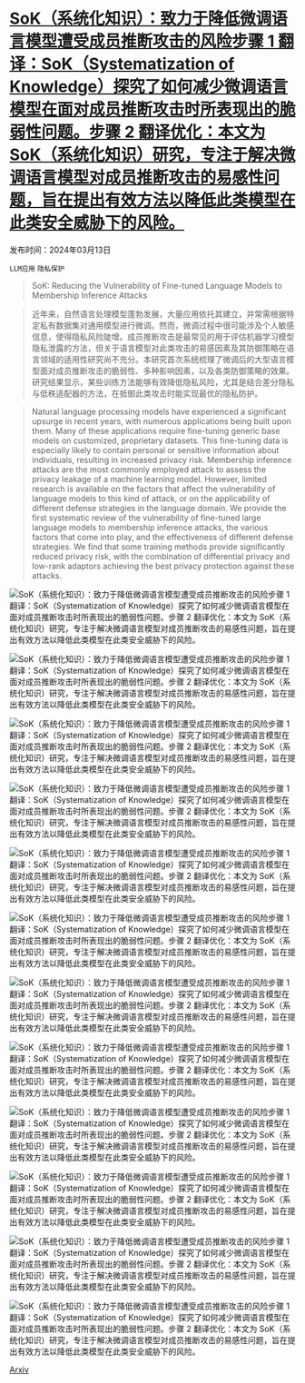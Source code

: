 # [SoK（系统化知识）：致力于降低微调语言模型遭受成员推断攻击的风险步骤 1 翻译：SoK（Systematization of Knowledge）探究了如何减少微调语言模型在面对成员推断攻击时所表现出的脆弱性问题。步骤 2 翻译优化：本文为 SoK（系统化知识）研究，专注于解决微调语言模型对成员推断攻击的易感性问题，旨在提出有效方法以降低此类模型在此类安全威胁下的风险。](https://arxiv.org/abs/2403.08481)

发布时间：2024年03月13日

`LLM应用` `隐私保护`

> SoK: Reducing the Vulnerability of Fine-tuned Language Models to Membership Inference Attacks

> 近年来，自然语言处理模型蓬勃发展，大量应用依托其建立，并常需根据特定私有数据集对通用模型进行微调。然而，微调过程中很可能涉及个人敏感信息，使得隐私风险陡增。成员推断攻击是最常见的用于评估机器学习模型隐私泄露的方法，但关于语言模型对此类攻击的易感因素及其防御策略在语言领域的适用性研究尚不充分。本研究首次系统梳理了微调后的大型语言模型面对成员推断攻击的脆弱性、多种影响因素，以及各类防御策略的效果。研究结果显示，某些训练方法能够有效降低隐私风险，尤其是结合差分隐私与低秩适配器的方法，在抵御此类攻击时能实现最优的隐私防护。

> Natural language processing models have experienced a significant upsurge in recent years, with numerous applications being built upon them. Many of these applications require fine-tuning generic base models on customized, proprietary datasets. This fine-tuning data is especially likely to contain personal or sensitive information about individuals, resulting in increased privacy risk. Membership inference attacks are the most commonly employed attack to assess the privacy leakage of a machine learning model. However, limited research is available on the factors that affect the vulnerability of language models to this kind of attack, or on the applicability of different defense strategies in the language domain. We provide the first systematic review of the vulnerability of fine-tuned large language models to membership inference attacks, the various factors that come into play, and the effectiveness of different defense strategies. We find that some training methods provide significantly reduced privacy risk, with the combination of differential privacy and low-rank adaptors achieving the best privacy protection against these attacks.

![SoK（系统化知识）：致力于降低微调语言模型遭受成员推断攻击的风险步骤 1 翻译：SoK（Systematization of Knowledge）探究了如何减少微调语言模型在面对成员推断攻击时所表现出的脆弱性问题。步骤 2 翻译优化：本文为 SoK（系统化知识）研究，专注于解决微调语言模型对成员推断攻击的易感性问题，旨在提出有效方法以降低此类模型在此类安全威胁下的风险。](../../../paper_images/2403.08481/x1.png)

![SoK（系统化知识）：致力于降低微调语言模型遭受成员推断攻击的风险步骤 1 翻译：SoK（Systematization of Knowledge）探究了如何减少微调语言模型在面对成员推断攻击时所表现出的脆弱性问题。步骤 2 翻译优化：本文为 SoK（系统化知识）研究，专注于解决微调语言模型对成员推断攻击的易感性问题，旨在提出有效方法以降低此类模型在此类安全威胁下的风险。](../../../paper_images/2403.08481/x2.png)

![SoK（系统化知识）：致力于降低微调语言模型遭受成员推断攻击的风险步骤 1 翻译：SoK（Systematization of Knowledge）探究了如何减少微调语言模型在面对成员推断攻击时所表现出的脆弱性问题。步骤 2 翻译优化：本文为 SoK（系统化知识）研究，专注于解决微调语言模型对成员推断攻击的易感性问题，旨在提出有效方法以降低此类模型在此类安全威胁下的风险。](../../../paper_images/2403.08481/x3.png)

![SoK（系统化知识）：致力于降低微调语言模型遭受成员推断攻击的风险步骤 1 翻译：SoK（Systematization of Knowledge）探究了如何减少微调语言模型在面对成员推断攻击时所表现出的脆弱性问题。步骤 2 翻译优化：本文为 SoK（系统化知识）研究，专注于解决微调语言模型对成员推断攻击的易感性问题，旨在提出有效方法以降低此类模型在此类安全威胁下的风险。](../../../paper_images/2403.08481/x4.png)

![SoK（系统化知识）：致力于降低微调语言模型遭受成员推断攻击的风险步骤 1 翻译：SoK（Systematization of Knowledge）探究了如何减少微调语言模型在面对成员推断攻击时所表现出的脆弱性问题。步骤 2 翻译优化：本文为 SoK（系统化知识）研究，专注于解决微调语言模型对成员推断攻击的易感性问题，旨在提出有效方法以降低此类模型在此类安全威胁下的风险。](../../../paper_images/2403.08481/x5.png)

![SoK（系统化知识）：致力于降低微调语言模型遭受成员推断攻击的风险步骤 1 翻译：SoK（Systematization of Knowledge）探究了如何减少微调语言模型在面对成员推断攻击时所表现出的脆弱性问题。步骤 2 翻译优化：本文为 SoK（系统化知识）研究，专注于解决微调语言模型对成员推断攻击的易感性问题，旨在提出有效方法以降低此类模型在此类安全威胁下的风险。](../../../paper_images/2403.08481/x6.png)

![SoK（系统化知识）：致力于降低微调语言模型遭受成员推断攻击的风险步骤 1 翻译：SoK（Systematization of Knowledge）探究了如何减少微调语言模型在面对成员推断攻击时所表现出的脆弱性问题。步骤 2 翻译优化：本文为 SoK（系统化知识）研究，专注于解决微调语言模型对成员推断攻击的易感性问题，旨在提出有效方法以降低此类模型在此类安全威胁下的风险。](../../../paper_images/2403.08481/x7.png)

![SoK（系统化知识）：致力于降低微调语言模型遭受成员推断攻击的风险步骤 1 翻译：SoK（Systematization of Knowledge）探究了如何减少微调语言模型在面对成员推断攻击时所表现出的脆弱性问题。步骤 2 翻译优化：本文为 SoK（系统化知识）研究，专注于解决微调语言模型对成员推断攻击的易感性问题，旨在提出有效方法以降低此类模型在此类安全威胁下的风险。](../../../paper_images/2403.08481/x8.png)

![SoK（系统化知识）：致力于降低微调语言模型遭受成员推断攻击的风险步骤 1 翻译：SoK（Systematization of Knowledge）探究了如何减少微调语言模型在面对成员推断攻击时所表现出的脆弱性问题。步骤 2 翻译优化：本文为 SoK（系统化知识）研究，专注于解决微调语言模型对成员推断攻击的易感性问题，旨在提出有效方法以降低此类模型在此类安全威胁下的风险。](../../../paper_images/2403.08481/x9.png)

![SoK（系统化知识）：致力于降低微调语言模型遭受成员推断攻击的风险步骤 1 翻译：SoK（Systematization of Knowledge）探究了如何减少微调语言模型在面对成员推断攻击时所表现出的脆弱性问题。步骤 2 翻译优化：本文为 SoK（系统化知识）研究，专注于解决微调语言模型对成员推断攻击的易感性问题，旨在提出有效方法以降低此类模型在此类安全威胁下的风险。](../../../paper_images/2403.08481/x10.png)

![SoK（系统化知识）：致力于降低微调语言模型遭受成员推断攻击的风险步骤 1 翻译：SoK（Systematization of Knowledge）探究了如何减少微调语言模型在面对成员推断攻击时所表现出的脆弱性问题。步骤 2 翻译优化：本文为 SoK（系统化知识）研究，专注于解决微调语言模型对成员推断攻击的易感性问题，旨在提出有效方法以降低此类模型在此类安全威胁下的风险。](../../../paper_images/2403.08481/x11.png)

![SoK（系统化知识）：致力于降低微调语言模型遭受成员推断攻击的风险步骤 1 翻译：SoK（Systematization of Knowledge）探究了如何减少微调语言模型在面对成员推断攻击时所表现出的脆弱性问题。步骤 2 翻译优化：本文为 SoK（系统化知识）研究，专注于解决微调语言模型对成员推断攻击的易感性问题，旨在提出有效方法以降低此类模型在此类安全威胁下的风险。](../../../paper_images/2403.08481/x12.png)

[Arxiv](https://arxiv.org/abs/2403.08481)